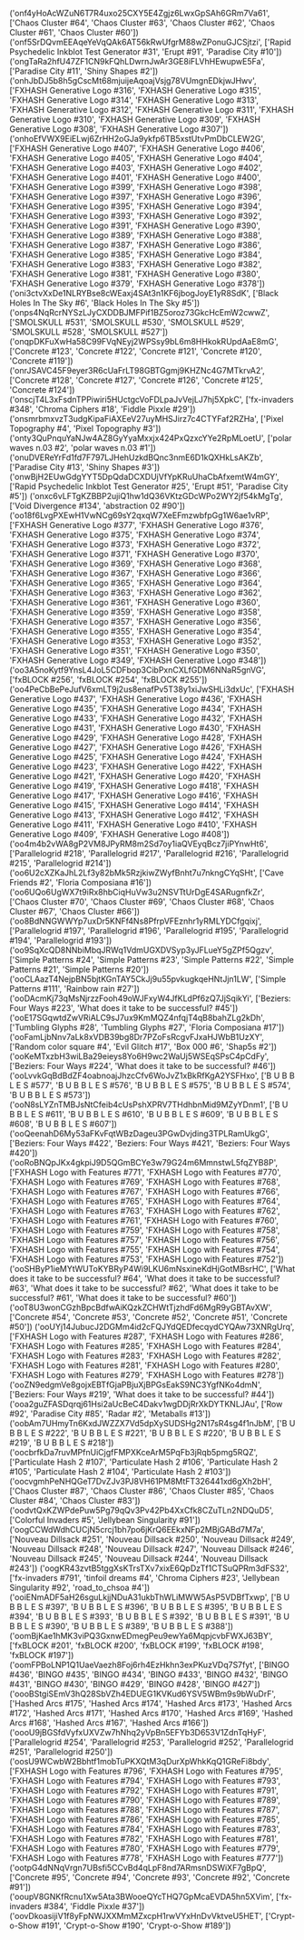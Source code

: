 ('onf4yHoAcWZuN6T7R4uxo25CXY5E4Zgjz6LwxGpSAh6GRm7Va61', ['Chaos Cluster #64', 'Chaos Cluster #63', 'Chaos Cluster #62', 'Chaos Cluster #61', 'Chaos Cluster #60'])
('onf5SrDQvmEEAqeYeVqQAk6AT56kRwUfgrM88wZPonuGJCSjtzi', ['Rapid Psychedelic Inkblot Test Generator #31', 'Erupt #91', 'Paradise City #10'])
('ongTaRa2hfU47ZF1CN9kFQhLDwrnJwAr3GE8iFLVhHEwupwE5Fa', ['Paradise City #11', 'Shiny Shapes #2'])
('onhJbDJ5b8h5gCscMt68mjuijeAqoajVsjg78VUmgnEDkjwJHwv', ['FXHASH Generative Logo #316', 'FXHASH Generative Logo #315', 'FXHASH Generative Logo #314', 'FXHASH Generative Logo #313', 'FXHASH Generative Logo #312', 'FXHASH Generative Logo #311', 'FXHASH Generative Logo #310', 'FXHASH Generative Logo #309', 'FXHASH Generative Logo #308', 'FXHASH Generative Logo #307'])
('onhoEfVWX9EiELwj6ZrHH2oGJa9ykfp6TB5xstUtvPmDbCLEW2G', ['FXHASH Generative Logo #407', 'FXHASH Generative Logo #406', 'FXHASH Generative Logo #405', 'FXHASH Generative Logo #404', 'FXHASH Generative Logo #403', 'FXHASH Generative Logo #402', 'FXHASH Generative Logo #401', 'FXHASH Generative Logo #400', 'FXHASH Generative Logo #399', 'FXHASH Generative Logo #398', 'FXHASH Generative Logo #397', 'FXHASH Generative Logo #396', 'FXHASH Generative Logo #395', 'FXHASH Generative Logo #394', 'FXHASH Generative Logo #393', 'FXHASH Generative Logo #392', 'FXHASH Generative Logo #391', 'FXHASH Generative Logo #390', 'FXHASH Generative Logo #389', 'FXHASH Generative Logo #388', 'FXHASH Generative Logo #387', 'FXHASH Generative Logo #386', 'FXHASH Generative Logo #385', 'FXHASH Generative Logo #384', 'FXHASH Generative Logo #383', 'FXHASH Generative Logo #382', 'FXHASH Generative Logo #381', 'FXHASH Generative Logo #380', 'FXHASH Generative Logo #379', 'FXHASH Generative Logo #378'])
('oni3ctvXxDe1NLRYBse8cWEaxj4SAt3n1KF6jbogJoyE1yR8SdK', ['Black Holes In The Sky #6', 'Black Holes In The Sky #5'])
('onps4NqRcrNYSzLJyCXDDBJMFPif1BZ5oroz73GkcHcEmW2cwwZ', ['SMOLSKULL #531', 'SMOLSKULL #530', 'SMOLSKULL #529', 'SMOLSKULL #528', 'SMOLSKULL #527'])
('onqpDKFuXwHa58C99FVqNEyj2WPSsy9bL6m8HHkokRUpdAaE8mG', ['Concrete #123', 'Concrete #122', 'Concrete #121', 'Concrete #120', 'Concrete #119'])
('onrJSAVC45F9eyer3R6cUaFrLT98GBTGgmj9KHZNc4G7MTkrvA2', ['Concrete #128', 'Concrete #127', 'Concrete #126', 'Concrete #125', 'Concrete #124'])
('onscjT4L3xFsdnTPPiwiri5HUctgcVoFDLpaJvVejLJ7hj5XpkC', ['fx-invaders #348', 'Chroma Ciphers #18', 'Fiddle Pixxle #29'])
('onsmrbmxvzT3udgKipaFiAXEeV27uyMHSJirz7c4CTYFaf2RZHa', ['Pixel Topography #4', 'Pixel Topography #3'])
('onty3QuPnquYaNJw4AZ8GyYyaMxxjx424PxQzxcYYe2RpMLoetU', ['polar waves n.03 #2', 'polar waves n.03 #1'])
('onuDVEReYrFd1fd7F797LJHehUzkdBQnc3nmE6D1kQXHkLsAKZb', ['Paradise City #13', 'Shiny Shapes #3'])
('onwBjH2EUwGdgYYT5DpQdaDCXDUjVfYpKRuUhaCbAfxemtW4mGY', ['Rapid Psychedelic Inkblot Test Generator #25', 'Erupt #51', 'Paradise City #5'])
('onxc6vLFTgKZBBP2ujiQ1hw1dQ36VKtzGDcWPo2WY2jf54kMgTg', ['Void Divergence #134', 'abstraction 02 #90'])
('oo18f6LvgPXEwH1VwNCg69sY2qxqW7XeEFmzwbfpGg1W6ae1vRP', ['FXHASH Generative Logo #377', 'FXHASH Generative Logo #376', 'FXHASH Generative Logo #375', 'FXHASH Generative Logo #374', 'FXHASH Generative Logo #373', 'FXHASH Generative Logo #372', 'FXHASH Generative Logo #371', 'FXHASH Generative Logo #370', 'FXHASH Generative Logo #369', 'FXHASH Generative Logo #368', 'FXHASH Generative Logo #367', 'FXHASH Generative Logo #366', 'FXHASH Generative Logo #365', 'FXHASH Generative Logo #364', 'FXHASH Generative Logo #363', 'FXHASH Generative Logo #362', 'FXHASH Generative Logo #361', 'FXHASH Generative Logo #360', 'FXHASH Generative Logo #359', 'FXHASH Generative Logo #358', 'FXHASH Generative Logo #357', 'FXHASH Generative Logo #356', 'FXHASH Generative Logo #355', 'FXHASH Generative Logo #354', 'FXHASH Generative Logo #353', 'FXHASH Generative Logo #352', 'FXHASH Generative Logo #351', 'FXHASH Generative Logo #350', 'FXHASH Generative Logo #349', 'FXHASH Generative Logo #348'])
('oo3A5noKytf9YnsL4JoL5CDFbop3CibPxnCXLfGDM6NNaR5gnVG', ['fxBLOCK #256', 'fxBLOCK #254', 'fxBLOCK #255'])
('oo4PeCbBePeJufV6xmLT9j2us8enafPv5T38y1xiJwSHLi3dxUc', ['FXHASH Generative Logo #437', 'FXHASH Generative Logo #436', 'FXHASH Generative Logo #435', 'FXHASH Generative Logo #434', 'FXHASH Generative Logo #433', 'FXHASH Generative Logo #432', 'FXHASH Generative Logo #431', 'FXHASH Generative Logo #430', 'FXHASH Generative Logo #429', 'FXHASH Generative Logo #428', 'FXHASH Generative Logo #427', 'FXHASH Generative Logo #426', 'FXHASH Generative Logo #425', 'FXHASH Generative Logo #424', 'FXHASH Generative Logo #423', 'FXHASH Generative Logo #422', 'FXHASH Generative Logo #421', 'FXHASH Generative Logo #420', 'FXHASH Generative Logo #419', 'FXHASH Generative Logo #418', 'FXHASH Generative Logo #417', 'FXHASH Generative Logo #416', 'FXHASH Generative Logo #415', 'FXHASH Generative Logo #414', 'FXHASH Generative Logo #413', 'FXHASH Generative Logo #412', 'FXHASH Generative Logo #411', 'FXHASH Generative Logo #410', 'FXHASH Generative Logo #409', 'FXHASH Generative Logo #408'])
('oo4m4b2vWA8gP2VM8JPyRM8m2Sd7oy1iaQVEyqBcz7jiPYnwHt6', ['Parallelogrid #218', 'Parallelogrid #217', 'Parallelogrid #216', 'Parallelogrid #215', 'Parallelogrid #214'])
('oo6U2cXZKaJhL2Lf3y82bMk5RzjkiwZWyfBnht7u7nkngCYqSHt', ['Cave Friends #2', 'Floria Composiana #16'])
('oo6UQo6UgWX7t9iRx8hbCiqHuVw3u2NSVTtUrDgE4SARugnfkZr', ['Chaos Cluster #70', 'Chaos Cluster #69', 'Chaos Cluster #68', 'Chaos Cluster #67', 'Chaos Cluster #66'])
('oo8BdNNGWWYp7uxDr5KNFf4Ns8PfrpVFEznhr1yRMLYDCfgqixj', ['Parallelogrid #197', 'Parallelogrid #196', 'Parallelogrid #195', 'Parallelogrid #194', 'Parallelogrid #193'])
('oo9SqXcQD8NNbiMbqJRWq1VdmUGXDVSyp3yJFLueY5gZPf5Qgzv', ['Simple Patterns #24', 'Simple Patterns #23', 'Simple Patterns #22', 'Simple Patterns #21', 'Simple Patterns #20'])
('ooCLAazT4NejpBN5bjtKGnTAY5CkJj9u55pvkugkqeHNtJjn1LW', ['Simple Patterns #111', 'Rainbow rain #27'])
('ooDAcmKj73qMsNjrzzFooh49oWJFxyW4JfKLdPf6zQ7JjSqikYi', ['Beziers: Four Ways #223', 'What does it take to be successful? #45'])
('ooE17SGqwtdZwVRiALC9sJ7ux9KmMQZ4nfqjT4qB8bahZLg2kDh', ['Tumbling Glyphs #28', 'Tumbling Glyphs #27', 'Floria Composiana #17'])
('ooFamLjbNnv7aLk8xVDB39bg8Dr7PZoFsRcgvFJxaHJWbB1UzXY', ['Random color square #4', 'Evil Glitch #17', 'Box 000 #6', 'Shap5s #2'])
('ooKeMTxzbH3wiLBa29eieys8Yo6H9wc2WaUj5WSEqSPsC4pCdFy', ['Beziers: Four Ways #224', 'What does it take to be successful? #46'])
('ooLvvkGqBdBdZF4oabnoajJhzcCfv6WoJvZ1xBkRfKgA2YSFHxo', ['B U B B L E S #577', 'B U B B L E S #576', 'B U B B L E S #575', 'B U B B L E S #574', 'B U B B L E S #573'])
('ooN8sLYZnTMBJsNtCfeib4cUsPshXPRV7THdhbnMid9MZyYDnm1', ['B U B B L E S #611', 'B U B B L E S #610', 'B U B B L E S #609', 'B U B B L E S #608', 'B U B B L E S #607'])
('ooQeenahD6My53aFKvFqtWBzDageu3PGwDvjding3TPLRamUkgG', ['Beziers: Four Ways #422', 'Beziers: Four Ways #421', 'Beziers: Four Ways #420'])
('ooRoBNQpJKx4gkpiJ9D5QGmBCYe3w79G24m6MmnstwL5fqZYB8P', ['FXHASH Logo with Features #771', 'FXHASH Logo with Features #770', 'FXHASH Logo with Features #769', 'FXHASH Logo with Features #768', 'FXHASH Logo with Features #767', 'FXHASH Logo with Features #766', 'FXHASH Logo with Features #765', 'FXHASH Logo with Features #764', 'FXHASH Logo with Features #763', 'FXHASH Logo with Features #762', 'FXHASH Logo with Features #761', 'FXHASH Logo with Features #760', 'FXHASH Logo with Features #759', 'FXHASH Logo with Features #758', 'FXHASH Logo with Features #757', 'FXHASH Logo with Features #756', 'FXHASH Logo with Features #755', 'FXHASH Logo with Features #754', 'FXHASH Logo with Features #753', 'FXHASH Logo with Features #752'])
('ooSHByP1ieMYtWUToKYBRyP4Wi9LKU6mNsxineKdHjGotMBsrHC', ['What does it take to be successful? #64', 'What does it take to be successful? #63', 'What does it take to be successful? #62', 'What does it take to be successful? #61', 'What does it take to be successful? #60'])
('ooT8U3wonCGzhBpcBdfwAiKQzkZCHWtTjzhdFd6MgR9yGBTAvXW', ['Concrete #54', 'Concrete #53', 'Concrete #52', 'Concrete #51', 'Concrete #50'])
('ooUYj14JubucJ2DGMm4id2cFQJYdQEDfecqydCYQAw73XNRgUrq', ['FXHASH Logo with Features #287', 'FXHASH Logo with Features #286', 'FXHASH Logo with Features #285', 'FXHASH Logo with Features #284', 'FXHASH Logo with Features #283', 'FXHASH Logo with Features #282', 'FXHASH Logo with Features #281', 'FXHASH Logo with Features #280', 'FXHASH Logo with Features #279', 'FXHASH Logo with Features #278'])
('ooZN9edgmVe8gojxEBTfGjaPBjuXjBPGsEakS9NC3YgfNKo4dmN', ['Beziers: Four Ways #219', 'What does it take to be successful? #44'])
('ooa2guZFASDqrqj61Hsi2aUcBeC4Dakv1wgDDjRrXkDYTKNLJAu', ['Row #92', 'Paradise City #85', 'Radar #2', 'Metaballs #13'])
('oobAm7UHmyTn6KxdJWZZX7Vd5dpXySUDSHg2N17sR4sg4f1nJbM', ['B U B B L E S #222', 'B U B B L E S #221', 'B U B B L E S #220', 'B U B B L E S #219', 'B U B B L E S #218'])
('oocbrfkDa7ruvMPfnUiCjgfFMPXKceArM5PqFb3jRqb5pmg5RQZ', ['Particulate Hash 2 #107', 'Particulate Hash 2 #106', 'Particulate Hash 2 #105', 'Particulate Hash 2 #104', 'Particulate Hash 2 #103'])
('oocvgmhPeNHQGeT7DvZJv3PJ8VH61PM8MtFT326441xd6gXh2bH', ['Chaos Cluster #87', 'Chaos Cluster #86', 'Chaos Cluster #85', 'Chaos Cluster #84', 'Chaos Cluster #83'])
('oodvtQxKZWPdePuw5Pg79qQv3Pv42Pb4XxCfk8CZuTLn2NDQuD5', ['Colorful Invaders #5', 'Jellybean Singularity #91'])
('oogCCWdWdhCUCjN5crcj1bh7po6jKrQ6EEkxNFp2MBjGABd7M7a', ['Nouveau Dillsack #251', 'Nouveau Dillsack #250', 'Nouveau Dillsack #249', 'Nouveau Dillsack #248', 'Nouveau Dillsack #247', 'Nouveau Dillsack #246', 'Nouveau Dillsack #245', 'Nouveau Dillsack #244', 'Nouveau Dillsack #243'])
('oogKR43zvtB5tggXsKTrsTXv7xixE6QpDzTf1CTSuQPRm3dFS32', ['fx-invaders #791', 'tinfoil dreams #4', 'Chroma Ciphers #23', 'Jellybean Singularity #92', 'road_to_chsoa #4'])
('ooiENmADF5aH26sguLkjjNDuA31ukbThWLiMWW5AsP5VDBfTxwp', ['B U B B L E S #397', 'B U B B L E S #396', 'B U B B L E S #395', 'B U B B L E S #394', 'B U B B L E S #393', 'B U B B L E S #392', 'B U B B L E S #391', 'B U B B L E S #390', 'B U B B L E S #389', 'B U B B L E S #388'])
('oomBjKae1hMK3viPQ3GxnwEDmegPeu9ewYa6MqpjcvbFWXJ63BY', ['fxBLOCK #201', 'fxBLOCK #200', 'fxBLOCK #199', 'fxBLOCK #198', 'fxBLOCK #197'])
('oomFPBoLNP1Q1UaeVaezh8Foj6rh4EzHkhn3exPKuzVDq7S7fyt', ['BINGO #436', 'BINGO #435', 'BINGO #434', 'BINGO #433', 'BINGO #432', 'BINGO #431', 'BINGO #430', 'BINGO #429', 'BINGO #428', 'BINGO #427'])
('oooBStgiSEmV3hQ28SbVZh4EDUEG1KVKud6YSV5WBm9s9bWuDrF', ['Hashed Arcs #175', 'Hashed Arcs #174', 'Hashed Arcs #173', 'Hashed Arcs #172', 'Hashed Arcs #171', 'Hashed Arcs #170', 'Hashed Arcs #169', 'Hashed Arcs #168', 'Hashed Arcs #167', 'Hashed Arcs #166'])
('oooU9jBGSfdVyfxUXVZw7hNhq2yVpBn5EFYb3D653V1ZdnTqHyF', ['Parallelogrid #254', 'Parallelogrid #253', 'Parallelogrid #252', 'Parallelogrid #251', 'Parallelogrid #250'])
('oosU9WCwbW2Bbhtf1mobTuPKXQtM3qDurXpWhkKqQ1GReFi8bdy', ['FXHASH Logo with Features #796', 'FXHASH Logo with Features #795', 'FXHASH Logo with Features #794', 'FXHASH Logo with Features #793', 'FXHASH Logo with Features #792', 'FXHASH Logo with Features #791', 'FXHASH Logo with Features #790', 'FXHASH Logo with Features #789', 'FXHASH Logo with Features #788', 'FXHASH Logo with Features #787', 'FXHASH Logo with Features #786', 'FXHASH Logo with Features #785', 'FXHASH Logo with Features #784', 'FXHASH Logo with Features #783', 'FXHASH Logo with Features #782', 'FXHASH Logo with Features #781', 'FXHASH Logo with Features #780', 'FXHASH Logo with Features #779', 'FXHASH Logo with Features #778', 'FXHASH Logo with Features #777'])
('ootpG4dNNqVrgn7UBsfi5CCvBd4qLpF8nd7ARmsnDSWiXF7gBpQ', ['Concrete #95', 'Concrete #94', 'Concrete #93', 'Concrete #92', 'Concrete #91'])
('ooupV8GNKfRcnu1Xw5Ata3BWooeQYcTHQ7GpMcaEVDA5hn5XVim', ['fx-invaders #384', 'Fiddle Pixxle #37'])
('oovDkoasijiV1f8yFpNWJXXMmMZxcpH1rwVYxHnDvVktveU5HET', ['Crypt-o-Show #191', 'Crypt-o-Show #190', 'Crypt-o-Show #189'])